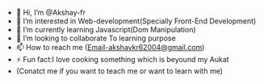 - 👋 Hi, I’m @Akshay-fr
- 👀 I’m interested in Web-development(Specially Front-End Development)
- 🌱 I’m currently learning Javascript(Dom Manipulation)
- 💞️ I’m looking to collaborate To learning purpose
- 📫 How to reach me (Email-akshaykr62004@gmail.com)
- ⚡ Fun fact:I love cooking something which is beyound my Aukat
- (Conatct me if you want to teach me or want to learn with me)
<!---
Akshay-bg/Akshay-bg is a ✨ special ✨ repository because its `README.md` (this file) appears on your GitHub profile.
You can click the Preview link to take a look at your changes.
--->
